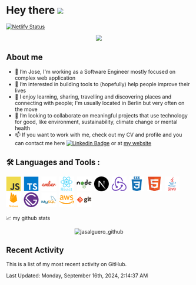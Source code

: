 # Hey there <img src="https://media.giphy.com/media/hvRJCLFzcasrR4ia7z/giphy.gif" width="30px"/> 
[![Netlify Status](https://api.netlify.com/api/v1/badges/c2790133-6e42-48fa-87e5-b1e61c87b7be/deploy-status)](https://app.netlify.com/sites/jasalguero/deploys)

<div id="header" align="center">
  <img src="https://media.giphy.com/media/M9gbBd9nbDrOTu1Mqx/giphy.gif" width="100"/>
</div>

## About me

- 👋 I’m Jose, I'm working as a Software Engineer mostly focused on complex web application
- 👀 I’m interested in building tools to (hopefully) help people improve their lives
- 🌱 I enjoy learning, sharing, travelling and discovering places and connecting with people; I'm usually located in Berlin but very often on the move
- 💞️ I’m looking to collaborate on meaningful projects that use technology for good, like environment, sustainability, climate change or mental health
- 📫 If you want to work with me, check out my CV and profile and you can contact me here [![Linkedin Badge](https://img.shields.io/badge/-jasalguero-blue?style=flat&logo=Linkedin&logoColor=white)](https://www.linkedin.com/in/jasalguero/) or at [my website](www.jasalguero.com)


## :hammer_and_wrench: Languages and Tools :
<div>
  <img src="https://github.com/devicons/devicon/blob/master/icons/javascript/javascript-original.svg" title="JavaScript" alt="JavaScript" width="40" height="40"/>&nbsp;
  <img src="https://github.com/devicons/devicon/blob/master/icons/typescript/typescript-original.svg" title="Typescript" alt="Typescript" width="40" height="40"/>&nbsp;
  <img src="https://github.com/devicons/devicon/blob/master/icons/ember/ember-original-wordmark.svg" title="Ember" alt="Ember" width="40" height="40"/>&nbsp;
  <img src="https://github.com/devicons/devicon/blob/master/icons/react/react-original-wordmark.svg" title="React" alt="React" width="40" height="40"/>&nbsp;
  <img src="https://github.com/devicons/devicon/blob/master/icons/nodejs/nodejs-original-wordmark.svg" title="NodeJS" alt="NodeJS" width="40" height="40"/>&nbsp;
  <img src="https://github.com/devicons/devicon/blob/master/icons/nextjs/nextjs-original.svg" title="Material UI" alt="NextJS" width="40" height="40"/>&nbsp;
  <img src="https://github.com/devicons/devicon/blob/master/icons/redux/redux-original.svg" title="Redux" alt="Redux " width="40" height="40"/>&nbsp;
  <img src="https://github.com/devicons/devicon/blob/master/icons/css3/css3-plain-wordmark.svg"  title="CSS3" alt="CSS" width="40" height="40"/>&nbsp;
  <img src="https://github.com/devicons/devicon/blob/master/icons/html5/html5-original.svg" title="HTML5" alt="HTML" width="40" height="40"/>&nbsp;
  <img src="https://github.com/devicons/devicon/blob/master/icons/java/java-original-wordmark.svg" title="Java" alt="Java" width="40" height="40"/>&nbsp;
  <img src="https://github.com/devicons/devicon/blob/master/icons/firebase/firebase-plain-wordmark.svg" title="Firebase" alt="Firebase" width="40" height="40"/>&nbsp;
  <img src="https://github.com/devicons/devicon/blob/master/icons/gatsby/gatsby-original.svg" title="Gatsby"  alt="Gatsby" width="40" height="40"/>&nbsp;
  <img src="https://github.com/devicons/devicon/blob/master/icons/mysql/mysql-original-wordmark.svg" title="MySQL"  alt="MySQL" width="40" height="40"/>&nbsp;
  <img src="https://github.com/devicons/devicon/blob/master/icons/amazonwebservices/amazonwebservices-plain-wordmark.svg" title="AWS" alt="AWS" width="40" height="40"/>&nbsp;
  <img src="https://github.com/devicons/devicon/blob/master/icons/git/git-original-wordmark.svg" title="Git" **alt="Git" width="40" height="40"/>
</div>

<br/>
📈 my github stats
<p align="center"> <img src="https://github-readme-stats.vercel.app/api?username=jasalguero&show_icons=true&theme=gotham" alt="jasalguero_github" />
  
<br/>  

## Recent Activity
This is a list of my most recent activity on GitHub.

<!--RECENT_ACTIVITY:start-->
<!--RECENT_ACTIVITY:end-->

<!--RECENT_ACTIVITY:last_update-->
Last Updated: Monday, September 16th, 2024, 2:14:37 AM
<!--RECENT_ACTIVITY:last_update_end-->

